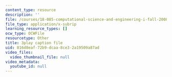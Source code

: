```yaml
---
content_type: resource
description: ''
file: /courses/18-085-computational-science-and-engineering-i-fall-2008/816d8eaf72b9dcaa8ce32a19509a87ad_wt7UJckgvxs.srt
file_type: application/x-subrip
learning_resource_types: []
ocw_type: OCWFile
resourcetype: Other
title: 3play caption file
uid: 816d8eaf-72b9-dcaa-8ce3-2a19509a87ad
video_files:
  video_thumbnail_file: null
video_metadata:
  youtube_id: null
---
```

